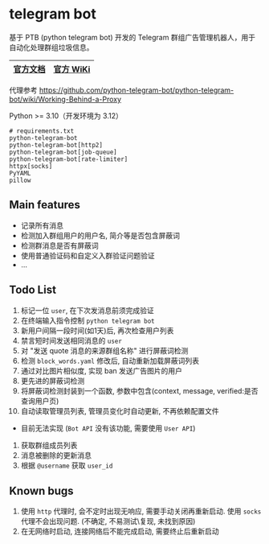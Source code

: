 # telegram bot
基于 PTB (python telegram bot) 开发的 Telegram 群组广告管理机器人，用于自动化处理群组垃圾信息。

[官方文档](https://docs.python-telegram-bot.org/en/stable/index.html) | [官方 WiKi](https://github.com/python-telegram-bot/python-telegram-bot/wiki/)
-|-

代理参考 https://github.com/python-telegram-bot/python-telegram-bot/wiki/Working-Behind-a-Proxy

Python >= 3.10（开发环境为 3.12）
```properties
# requirements.txt
python-telegram-bot
python-telegram-bot[http2]
python-telegram-bot[job-queue]
python-telegram-bot[rate-limiter]
httpx[socks]
PyYAML
pillow
```

## Main features
- 记录所有消息
- 检测加入群组用户的用户名, 简介等是否包含屏蔽词
- 检测群消息是否有屏蔽词
- 使用普通验证码和自定义入群验证问题验证
- ...

## Todo List
1. 标记一位 `user`, 在下次发消息前须完成验证
1. 在终端输入指令控制 `python telegram bot`
1. 新用户间隔一段时间(如1天)后, 再次检查用户列表
1. 禁言短时间发送相同消息的 `user`
1. 对 "发送 quote 消息的来源群组名称" 进行屏蔽词检测
1. 检测 `block_words.yaml` 修改后, 自动重新加载屏蔽词列表
1. 通过对比图片相似度, 实现 ban 发送广告图片的用户
1. 更先进的屏蔽词检测
1. 将屏蔽词检测封装到一个函数, 参数中包含(context, message, verified:是否查询用户页)
1. 自动读取管理员列表, 管理员变化时自动更新, 不再依赖配置文件

- 目前无法实现 (`Bot API` 没有该功能, 需要使用 `User API`)
1. 获取群组成员列表
1. 消息被删除的更新消息
1. 根据 `@username` 获取 `user_id`

## Known bugs
1. 使用 `http` 代理时, 会不定时出现无响应, 需要手动关闭再重新启动. 使用 `socks` 代理不会出现问题. (不确定, 不易测试\复现, 未找到原因)
1. 在无网络时启动, 连接网络后不能完成启动, 需要终止后重新启动
